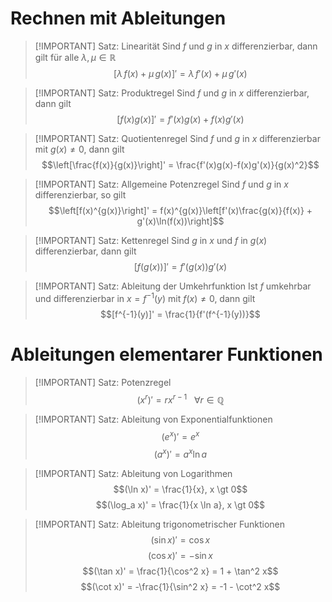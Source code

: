 # Rechnen mit Ableitungen

> [!IMPORTANT] Satz: Linearität
> Sind $f$ und $g$ in $x$ differenzierbar, dann gilt für alle $\lambda,\mu\in\mathbb{R}$
> $$[\lambda\, f(x) + \mu\, g(x)]' = \lambda\, f'(x) + \mu\, g'(x)$$

> [!IMPORTANT] Satz: Produktregel
> Sind $f$ und $g$ in $x$ differenzierbar, dann gilt
> $$[f(x)g(x)]' = f'(x)g(x) + f(x)g'(x)$$

> [!IMPORTANT] Satz: Quotientenregel
> Sind $f$ und $g$ in $x$ differenzierbar mit $g(x)\ne 0$, dann gilt
> $$\left[\frac{f(x)}{g(x)}\right]' = \frac{f'(x)g(x)-f(x)g'(x)}{g(x)^2}$$

> [!IMPORTANT] Satz: Allgemeine Potenzregel
> Sind $f$ und $g$ in $x$ differenzierbar, so gilt
> $$\left[f(x)^{g(x)}\right]' = f(x)^{g(x)}\left[f'(x)\frac{g(x)}{f(x)} + g'(x)\ln(f(x))\right]$$

> [!IMPORTANT] Satz: Kettenregel
> Sind $g$ in $x$ und $f$ in $g(x)$ differenzierbar, dann gilt
> $$[f(g(x))]' = f'(g(x))g'(x)$$

> [!IMPORTANT] Satz: Ableitung der Umkehrfunktion
> Ist $f$ umkehrbar und differenzierbar in $x = f^{-1}(y)$ mit $f(x) \ne 0$, dann gilt
> $$[f^{-1}(y)]' = \frac{1}{f'(f^{-1}(y))}$$

# Ableitungen elementarer Funktionen
> [!IMPORTANT] Satz: Potenzregel
> $$(x^r)' = rx^{r-1} \,\,\,\,\, \forall r \in \mathbb{Q}$$

> [!IMPORTANT] Satz: Ableitung von Exponentialfunktionen
> $$(e^x)' = e^x$$
> $$(a^x)' = a^x \ln a$$

> [!IMPORTANT] Satz: Ableitung von Logarithmen
> $$(\ln x)' = \frac{1}{x}, x \gt 0$$
> $$(\log_a x)' = \frac{1}{x \ln a}, x \gt 0$$


> [!IMPORTANT] Satz: Ableitung trigonometrischer Funktionen
> $$(\sin x)' = \cos x$$
> $$(\cos x)' = -\sin x$$
> $$(\tan x)' = \frac{1}{\cos^2 x} = 1 + \tan^2 x$$
> $$(\cot x)' = -\frac{1}{\sin^2 x} = -1 - \cot^2 x$$